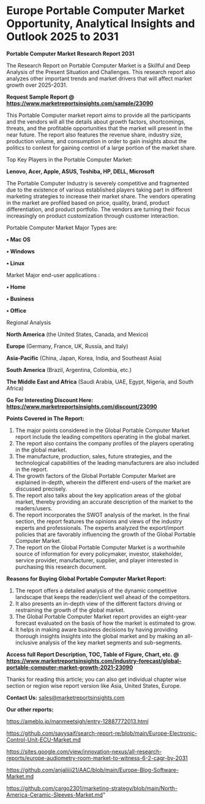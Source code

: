 # Europe Portable Computer Market Opportunity, Analytical Insights and Outlook 2025 to 2031

<strong>Portable Computer Market Research Report 2031</strong>

The Research Report on Portable Computer Market is a Skillful and Deep Analysis of the Present Situation and Challenges. This research report also analyzes other important trends and market drivers that will affect market growth over 2025-2031.

<strong>Request Sample Report @ <a href=https://www.marketreportsinsights.com/sample/23090>https://www.marketreportsinsights.com/sample/23090</a></strong>

This Portable Computer market report aims to provide all the participants and the vendors will all the details about growth factors, shortcomings, threats, and the profitable opportunities that the market will present in the near future. The report also features the revenue share, industry size, production volume, and consumption in order to gain insights about the politics to contest for gaining control of a large portion of the market share.

Top Key Players in the Portable Computer Market:

<strong>Lenovo, Acer, Apple, ASUS, Toshiba, HP, DELL, Microsoft</strong>

The Portable Computer Industry is severely competitive and fragmented due to the existence of various established players taking part in different marketing strategies to increase their market share. The vendors operating in the market are profiled based on price, quality, brand, product differentiation, and product portfolio. The vendors are turning their focus increasingly on product customization through customer interaction.

Portable Computer Market Major Types are:

<strong>• Mac OS

• Windows

• Linux</strong>

Market Major end-user applications :

<strong>• Home

• Business

• Office</strong>

Regional Analysis

</u><strong><b>North America</b></strong> (the United States, Canada, and Mexico)

<strong><b>Europe </b></strong>(Germany, France, UK, Russia, and Italy)

<strong><b>Asia-Pacific</b></strong> (China, Japan, Korea, India, and Southeast Asia)

<strong><b>South America</b></strong> (Brazil, Argentina, Colombia, etc.)

<strong><b>The Middle East and Africa</b></strong> (Saudi Arabia, UAE, Egypt, Nigeria, and South Africa)

<strong>Go For Interesting Discount Here: <a href=https://www.marketreportsinsights.com/discount/23090>https://www.marketreportsinsights.com/discount/23090</a></strong>

<strong>Points Covered in The Report:</strong>
<ol>
  <li>The major points considered in the Global Portable Computer Market report include the leading competitors operating in the global market.</li>
  <li>The report also contains the company profiles of the players operating in the global market.</li>
  <li>The manufacture, production, sales, future strategies, and the technological capabilities of the leading manufacturers are also included in the report.</li>
  <li>The growth factors of the Global Portable Computer Market are explained in-depth, wherein the different end-users of the market are discussed precisely.</li>
  <li>The report also talks about the key application areas of the global market, thereby providing an accurate description of the market to the readers/users.</li>
  <li>The report incorporates the SWOT analysis of the market. In the final section, the report features the opinions and views of the industry experts and professionals. The experts analyzed the export/import policies that are favorably influencing the growth of the Global Portable Computer Market.</li>
  <li>The report on the Global Portable Computer Market is a worthwhile source of information for every policymaker, investor, stakeholder, service provider, manufacturer, supplier, and player interested in purchasing this research document.</li>
</ol>
<strong>Reasons for Buying Global Portable Computer Market Report:</strong>

<ol>
  <li>The report offers a detailed analysis of the dynamic competitive landscape that keeps the reader/client well ahead of the competitors.</li>
  <li>It also presents an in-depth view of the different factors driving or restraining the growth of the global market.</li>
  <li>The Global Portable Computer Market report provides an eight-year forecast evaluated on the basis of how the market is estimated to grow.</li>
  <li>It helps in making aware business decisions by having providing thorough insights insights into the global market and by making an all-inclusive analysis of the key market segments and sub-segments.</li>
</ol>
<strong>Access full Report Description, TOC, Table of Figure, Chart, etc. @ <a href=https://www.marketreportsinsights.com/industry-forecast/global-portable-computer-market-growth-2021-23090>https://www.marketreportsinsights.com/industry-forecast/global-portable-computer-market-growth-2021-23090</a></strong>


Thanks for reading this article; you can also get individual chapter wise section or region wise report version like Asia, United States, Europe.

<strong>Contact Us:</strong>
sales@marketreportsinsights.com

<strong>Our other reports:</strong>

<a href=https://ameblo.jp/manmeetsigh/entry-12887772013.html>https://ameblo.jp/manmeetsigh/entry-12887772013.html</a>

<a href=https://github.com/sayysaif/search-report-re/blob/main/Europe-Electronic-Control-Unit-ECU-Market.md>https://github.com/sayysaif/search-report-re/blob/main/Europe-Electronic-Control-Unit-ECU-Market.md</a>

<a href=https://sites.google.com/view/innovation-nexus/all-research-reports/europe-audiometry-room-market-to-witness-6-2-cagr-by-2031>https://sites.google.com/view/innovation-nexus/all-research-reports/europe-audiometry-room-market-to-witness-6-2-cagr-by-2031</a>

<a href=https://github.com/anjaliiii21/AAC/blob/main/Europe-Blog-Software-Market.md>https://github.com/anjaliiii21/AAC/blob/main/Europe-Blog-Software-Market.md</a>

<a href=https://github.com/cargo2301/marketing-strategy/blob/main/North-America-Ceramic-Sleeves-Market.md>https://github.com/cargo2301/marketing-strategy/blob/main/North-America-Ceramic-Sleeves-Market.md</a>"
